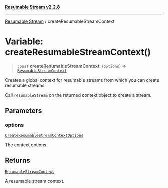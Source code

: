 [**Resumable Stream v2.2.8**](../README.md)

***

[Resumable Stream](../README.md) / createResumableStreamContext

# Variable: createResumableStreamContext()

> `const` **createResumableStreamContext**: (`options`) => [`ResumableStreamContext`](../interfaces/ResumableStreamContext.md)

Creates a global context for resumable streams from which you can create resumable streams.

Call `resumableStream` on the returned context object to create a stream.

## Parameters

### options

[`CreateResumableStreamContextOptions`](../interfaces/CreateResumableStreamContextOptions.md)

The context options.

## Returns

[`ResumableStreamContext`](../interfaces/ResumableStreamContext.md)

A resumable stream context.
